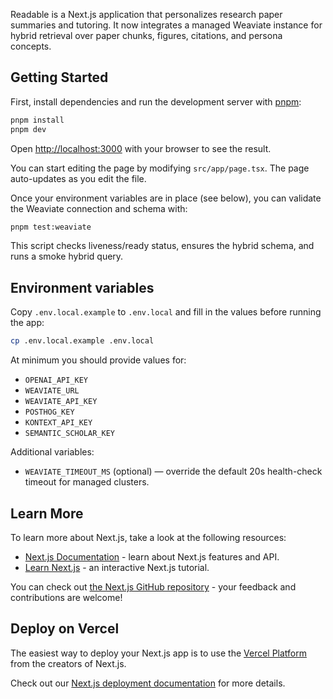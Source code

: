 Readable is a Next.js application that personalizes research paper summaries and tutoring. It now integrates a managed Weaviate instance for hybrid retrieval over paper chunks, figures, citations, and persona concepts.

## Getting Started

First, install dependencies and run the development server with [pnpm](https://pnpm.io):

```bash
pnpm install
pnpm dev
```

Open [http://localhost:3000](http://localhost:3000) with your browser to see the result.

You can start editing the page by modifying `src/app/page.tsx`. The page auto-updates as you edit the file.

Once your environment variables are in place (see below), you can validate the Weaviate connection and schema with:

```bash
pnpm test:weaviate
```

This script checks liveness/ready status, ensures the hybrid schema, and runs a smoke hybrid query.

## Environment variables

Copy `.env.local.example` to `.env.local` and fill in the values before running the app:

```bash
cp .env.local.example .env.local
```

At minimum you should provide values for:

- `OPENAI_API_KEY`
- `WEAVIATE_URL`
- `WEAVIATE_API_KEY`
- `POSTHOG_KEY`
- `KONTEXT_API_KEY`
- `SEMANTIC_SCHOLAR_KEY`

Additional variables:

- `WEAVIATE_TIMEOUT_MS` (optional) — override the default 20s health-check timeout for managed clusters.

## Learn More

To learn more about Next.js, take a look at the following resources:

- [Next.js Documentation](https://nextjs.org/docs) - learn about Next.js features and API.
- [Learn Next.js](https://nextjs.org/learn) - an interactive Next.js tutorial.

You can check out [the Next.js GitHub repository](https://github.com/vercel/next.js) - your feedback and contributions are welcome!

## Deploy on Vercel

The easiest way to deploy your Next.js app is to use the [Vercel Platform](https://vercel.com/new?utm_medium=default-template&filter=next.js&utm_source=create-next-app&utm_campaign=create-next-app-readme) from the creators of Next.js.

Check out our [Next.js deployment documentation](https://nextjs.org/docs/app/building-your-application/deploying) for more details.
